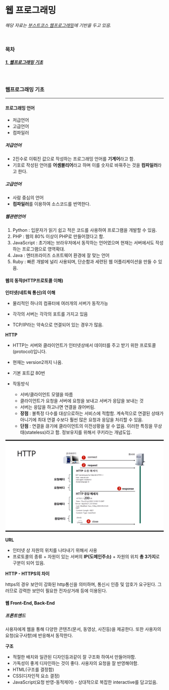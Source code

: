 # 웹 프로그래밍

*해당 자료는 [부스트코스 웹프로그래밍](https://www.edwith.org/boostcourse-web)에 기반을 두고 있음.*

<br>

### 목차

##### [1. 웹프로그래밍 기초 ](#웹프로그래밍-기초)

<br>


### 웹프로그래밍 기초

---

#### 프로그래밍 언어

- 저급언어
- 고급언어
- 컴파일러



##### 저급언어

- 2진수로 이뤄진 값으로 작성하는 프로그래밍 언어를 **기계어**라고 함.
- 기호로 작성된 언어를 **어셈블리어**라고 하며 이를 숫자로 바꿔주는 것을 **컴파일러**라고 한다.



##### 고급언어

- 사람 중심의 언어
- **컴파일러**를 이용하여 소스코드를 번역한다.



##### 웹관련언어

1. Python : 입문자가 읽기 쉽고 적은 코드를 사용하여 프로그램을 개발할 수 있음.
2. PHP : 웹의 80% 이상이 PHP로 만들어졌다고 함.
3. JavaScript : 초기에는 브라우저에서 동작하는 언어였으며 현재는 서버에서도 작성하는 프로그램으로 영역확대.
4. Java : 엔터프라이즈 소프트웨어 환경에 잘 맞는 언어
5. Ruby : 빠른 개발에 널리 사용되며, 단순함과 세련된 웹 어플리케이션을 만들 수 있음.



#### 웹의 동작(HTTP프로토콜 이해)



**인터넷(네트웍 통신)의 이해**

- 물리적인 하나의 컴퓨터에 여러개의 서버가 동작가능

- 각각의 서버는 각각의 포트를 가지고 있음
- TCP/IP라는 약속으로 연결되어 있는 경우가 많음.



**HTTP**

- HTTP는 서버와 클라이언트가 인터넷상에서 데이터를 주고 받기 위한 프로토콜(protocol)입니다.
- 현재는 version2까지 나옴.
- 기본 포트값 80번

- 작동방식
  - 서버/클라이언트 모델을 따름
  - 클라이언트가 요청을 서버에 요청을 보내고 서버가 응답을 보내는 것
  - 서버는 응답을 하고나면 연결을 끊어버림.
  - **장점** : 불특정 다수를 대상으로하는 서비스에 적합함. 계속적으로 연결된 상태가 아니기에 최대 연결 수보다 훨씬 많은 요청과 응답을 처리할 수 있음.
  - **단점** : 연결을 끊기에 클라이언트의 이전상황을 알 수 없음. 이러한 특징을 무상태(stateless)라고 함. 정보유지를 위해서 쿠키라는 개념도입.

<img src="./assets/http.png">



**URL**

- 인터넷 상 자원의 위치를 나타내기 위해서 사용
- 프로토콜의 종류 + 자원이 있는 서버의 **IP(도메인주소)** + 자원의 위치
  **총 3가지**로 구분이 되어 있음.



**HTTP - HTTPS의 차이**

https의 경우 보안이 강화된 http통신을 의미하며, 통신시 인증 및 암호가 요구된다. 그러므로 강력한 보안이 필요한 전자상거래 등에 이용된다.



#### 웹 Front-End, Back-End



##### 프론트엔드

사용자에게 웹을 통해 다양한 콘텐츠(문서, 동영상, 사진등)을 제공한다. 또한 사용자의 요청(요구사항)에 반응해서 동작한다.



**구조**

- 적절한 배치와 일관된 디자인등과같이 잘 구조화 하여서 만들어야함.
- 가독성이 좋게 디자인하는 것이 좋다. 사용자의 요청을 잘 반영해야함.
- HTML(구조를 결정함) 
- CSS(디자인적 요소 결정)
- JavaScript(요청 반영-동적제어) - 상대적으로 복잡한 interactive를 담고있음.











